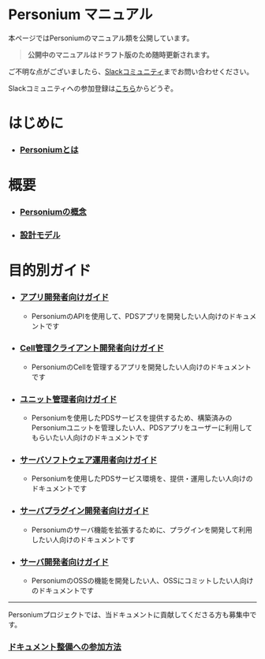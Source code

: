 #  Personium マニュアル

本ページではPersoniumのマニュアル類を公開しています。

> __公開中のマニュアルはドラフト版のため随時更新されます。__

ご不明な点がございましたら、[Slackコミュニティ](https://personium-io.slack.com/)までお問い合わせください。

Slackコミュニティへの参加登録は[こちら](https://goo.gl/forms/ODgVX6eMkRDtReLg1)からどうぞ。

# はじめに

* ### [Personiumとは](https://personium.github.io/ja/overview/001_Introduction.html)

# 概要

* ### [Personiumの概念](https://personium.github.io/ja/user_guide/001_Personium_Concepts.html)

* ### [設計モデル](https://personium.github.io/ja/user_guide/005_Model_construction.html)


# 目的別ガイド
* ### [アプリ開発者向けガイド](https://personium.github.io/ja/app-developer/index.html)
  * PersoniumのAPIを使用して、PDSアプリを開発したい人向けのドキュメントです

* ### [Cell管理クライアント開発者向けガイド](https://personium.github.io/ja/cell-client-developer/index.html)
  * PersoniumのCellを管理するアプリを開発したい人向けのドキュメントです

* ### [ユニット管理者向けガイド](https://personium.github.io/ja/unit-administrator/index.html)
  * Personiumを使用したPDSサービスを提供するため、構築済みのPersoniumユニットを管理したい人、PDSアプリをユーザーに利用してもらいたい人向けのドキュメントです

* ### [サーバソフトウェア運用者向けガイド](https://personium.github.io/ja/server-operator/index.html)
  * Personiumを使用したPDSサービス環境を、提供・運用したい人向けのドキュメントです

* ### [サーバプラグイン開発者向けガイド](https://personium.github.io/ja/plugin-developer/index.html)
  * Personiumのサーバ機能を拡張するために、プラグインを開発して利用したい人向けのドキュメントです

* ### [サーバ開発者向けガイド](https://personium.github.io/ja/software-developer/index.html)
  * PersoniumのOSSの機能を開発したい人、OSSにコミットしたい人向けのドキュメントです

_ _ _
Personiumプロジェクトでは、当ドキュメントに貢献してくださる方も募集中です。

### [ドキュメント整備への参加方法](https://personium.github.io/ja/document-writer/index.html)

